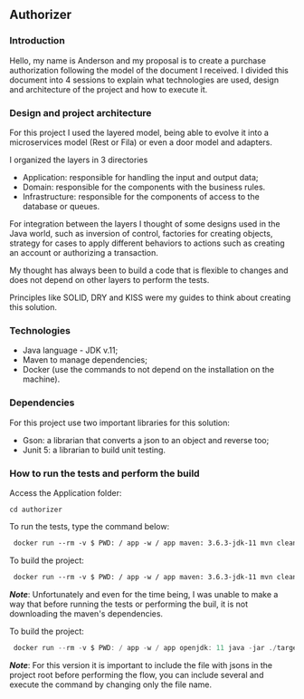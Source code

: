 ## Authorizer

### Introduction

Hello, my name is Anderson and my proposal is to create a purchase authorization following the model of the document I received.
I divided this document into 4 sessions to explain what technologies are used, design and architecture of the project and how to execute it.

### Design and project architecture

For this project I used the layered model, being able to evolve it into a microservices model (Rest or Fila) or even a door model and adapters.

I organized the layers in 3 directories

- Application: responsible for handling the input and output data;
- Domain: responsible for the components with the business rules.
- Infrastructure: responsible for the components of access to the database or queues.

For integration between the layers I thought of some designs used in the Java world, such as inversion of control, factories for creating objects, strategy for cases to apply different behaviors to actions such as creating an account or authorizing a transaction.

My thought has always been to build a code that is flexible to changes and does not depend on other layers to perform the tests.

Principles like SOLID, DRY and KISS were my guides to think about creating this solution.

### Technologies

- Java language - JDK v.11;
- Maven to manage dependencies;
- Docker (use the commands to not depend on the installation on the machine).

### Dependencies

For this project use two important libraries for this solution:

- Gson: a librarian that converts a json to an object and reverse too;
- Junit 5: a librarian to build unit testing.

### How to run the tests and perform the build

Access the Application folder:

```shell script
cd authorizer
```

To run the tests, type the command below:

```dockerfile
 docker run --rm -v $ PWD: / app -w / app maven: 3.6.3-jdk-11 mvn clean test
```

To build the project:

```dockerfile
 docker run --rm -v $ PWD: / app -w / app maven: 3.6.3-jdk-11 mvn clean package
```

***Note***: Unfortunately and even for the time being, I was unable to make a way that before running the tests or performing the buil, it is not downloading the maven's dependencies.

To build the project:

```java
 docker run --rm -v $ PWD: / app -w / app openjdk: 11 java -jar ./target/authorizer-1.0-SNAPSHOT.jar ./operations
```

***Note***: For this version it is important to include the file with jsons in the project root before performing the flow, you can include several and execute the command by changing only the file name.